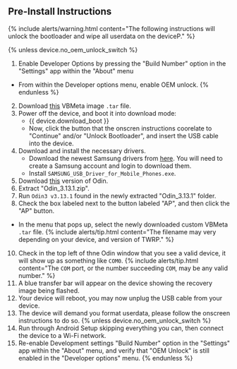 ## Pre-Install Instructions

{% include alerts/warning.html content="The following instructions will unlock the bootloader and wipe all userdata on the deviceP." %}

{% unless device.no_oem_unlock_switch %}
1. Enable Developer Options by pressing the "Build Number" option in the "Settings" app within the "About" menu
 * From within the Developer options menu, enable OEM unlock.
{% endunless %}
2. Download [this](https://dl.twrp.me/gts4lvwifi/vbmeta.tar.html) VBMeta image `.tar` file.
3. Power off the device, and boot it into download mode:
    * {{ device.download_boot }}
    * Now, click the button that the onscren instructions coorelate to "Continue" and/or "Unlock Bootloader", and insert the USB cable into the device.
5. Download and install the necessary drivers.
    * Download the newest Samsung drivers from [here](https://developer.samsung.com/mobile/android-usb-driver.html). You will need to create a Samsung account and login to download them.
    * Install `SAMSUNG_USB_Driver_for_Mobile_Phones.exe`.
6. Download [this](https://androidfilehost.com/?fid=4349826312261712202) version of Odin.
7. Extract "Odin_3.13.1.zip".
8. Run `Odin3 v3.13.1` found in the newly  extracted "Odin_3.13.1" folder.
9. Check the box labeled next to the button labeled "AP", and then click the "AP" button.
 * In the menu that pops up, select the newly downloaded custom VBMeta `.tar` file.
  {% include alerts/tip.html content="The filename may very depending on your device, and version of TWRP." %}
10. Check in the top left of thne Odin window that you see a valid device, it will show up as something like `COM0`.
 {% include alerts/tip.html content="The `COM` port, or the number succeeding `COM`, may be any valid number." %}
11. A blue transfer bar will appear on the device showing the recovery image being flashed.
12. Your device will reboot, you may now unplug the USB cable from your device.
13. The device will demand you format userdata, please follow the onscreen instructions to do so.
{% unless device.no_oem_unlock_switch %}
14. Run through Android Setup skipping everything you can, then connect the device to a Wi-Fi network.
15. Re-enable Development settings "Build Number" option in the "Settings" app within the "About" menu, and verify that "OEM Unlock" is still enabled in the "Developer options" menu.
{% endunless %}
